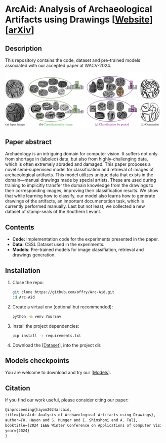 # ArcAid: Analysis of Archaeological Artifacts using Drawings [[Website](https://cgm.technion.ac.il/arcaid/)] [[arXiv](https://arxiv.org/abs/2211.09480)]

## Description

This repository contains the code, dataset and pre-trained models associated with our accepted paper at WACV-2024.

![ArcAid](teaser.png)

## Paper abstract

Archaeology is an intriguing domain for computer vision. 
It suffers not only from shortage in (labeled) data, but also from highly-challenging data, which is often extremely abraded and damaged. 
This paper proposes a novel semi-supervised model for classification and retrieval of images of archaeological artifacts. 
This model utilizes unique data that exists in the domain—manual drawings made by special artists. 
These are used during training to implicitly transfer the domain knowledge from the drawings to their corresponding images, improving their classification results. 
We show that while learning how to classify, our model also learns how to generate drawings of the artifacts, an important documentation task, which is currently performed manually. Last but not least, we collected a new dataset of stamp-seals of the Southern Levant.

## Contents

- **Code:** Implementation code for the experiments presented in the paper.
- **Data:** CSSL Dataset used in the experiments.
- **Models:** Pre-trained models for image classifiation, retrieval and drawings generation.

## Installation

1. Close the repo:
   ```bash
   git clone https://github.com/offry/Arc-Aid.git
   cd Arc-Aid
   ```
2. Create a virtual env (optional but recommended):
   ```bash
   python -m venv YourEnv
   ```
3. Install the project dependencies:
   ```bash
   pip install -r requirements.txt
   ```
4. Download the [[Dataset](https://drive.google.com/file/d/1A-fPQ8bB9zkPNrYC0U29RpcSQB8-gARw/view?usp=sharing)], into the project dir.

## Models checkpoints

You are welcome to download and try our [[Models](https://drive.google.com/drive/folders/1QxrnFQjhmJzEuAwyeCoXnEizxyS7Up7z?usp=drive_link)].

## Citation

If you find our work useful, please consider citing our paper:
```latex
@inproceeding{hayon2024arcaid,
title={ArcAid: Analysis of Archaeological Artifacts using Drawings},
author={O. Hayon and S. Munger and I. Shimshoni and A. Tal},
booktitle={2024 IEEE Winter Conference on Applications of Computer Vision (WACV)},
year={2024}
}
